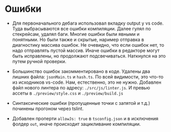 # Ошибки

- Для первоначального дебага использовал вкладку output у vs code. Туда выбрасываются все ошибки компиляции. Далее гулял по стекрейсам, удалял баги. Многие ошибки были явными и понятными. Но были также и скрытые, наример отправка в диагностику массива ошибок. Не очевидно, что если ошибок нет, то надо отправлять пустой массив. Иначе ошибки в редакторе могут быть исправлены, но продолжают подсвечиваться. Наткнулся на это путем ручной проверки.

- Большинство ошибок закомментировано в коде. Удалены два лишних файла: `jsonMain.ts` и `hash.ts`. По всей видимости, это что-то из исходников vs-code. Нам, естественно, это не нужно. Добавлен файл нового линтера по адресу: `./src/js/linter.js`. И превью ассеты в `./preview/style.css` и `./preview/build.js`

- Cинтаксические ошибки (пропущенные точки с запятой и т.д.) починены прогоном через tslint.

- Добавлен проперти `allowJs: true` в `tsconfig.json` и в исключения фолдер `out`, иначе происходит зацикливание компиляции.